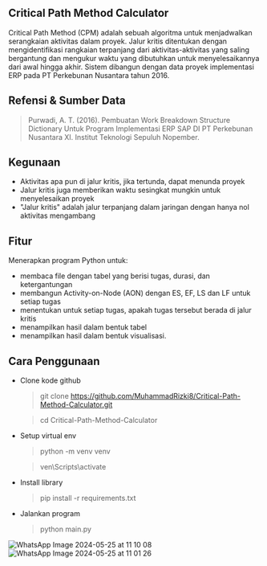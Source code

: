 Critical Path Method Calculator
---------------------------------
Critical Path Method (CPM) adalah sebuah algoritma untuk menjadwalkan serangkaian aktivitas dalam proyek. Jalur kritis ditentukan dengan mengidentifikasi rangkaian terpanjang dari aktivitas-aktivitas yang saling bergantung dan mengukur waktu yang dibutuhkan untuk menyelesaikannya dari awal hingga akhir. Sistem dibangun dengan data proyek implementasi ERP pada PT Perkebunan Nusantara tahun 2016.

Refensi & Sumber Data
--------------------
> Purwadi, A. T. (2016). Pembuatan Work Breakdown Structure Dictionary Untuk Program Implementasi ERP SAP DI PT Perkebunan Nusantara XI. Institut Teknologi Sepuluh Nopember.

Kegunaan
----------------------
- Aktivitas apa pun di jalur kritis, jika tertunda, dapat menunda proyek
- Jalur kritis juga memberikan waktu sesingkat mungkin untuk menyelesaikan proyek
- "Jalur kritis" adalah jalur terpanjang dalam jaringan dengan hanya nol aktivitas mengambang

Fitur
------------------------------
Menerapkan program Python untuk:
- membaca file dengan tabel yang berisi tugas, durasi, dan ketergantungan
- membangun Activity-on-Node (AON) dengan ES, EF, LS dan LF untuk setiap tugas
- menentukan untuk setiap tugas, apakah tugas tersebut berada di jalur kritis
- menampilkan hasil dalam bentuk tabel
- menampilkan hasil dalam bentuk visualisasi.

Cara Penggunaan
------------------------------
- Clone kode github
  > git clone https://github.com/MuhammadRizki8/Critical-Path-Method-Calculator.git
  
  > cd Critical-Path-Method-Calculator
- Setup virtual  env
  > python -m venv venv
  
  > ven\Scripts\activate
- Install library
  > pip install -r requirements.txt
- Jalankan program
  > python main.py

![WhatsApp Image 2024-05-25 at 11 10 08](https://github.com/MuhammadRizki8/Critical-Path-Method-Calculator/assets/100481579/f023adf9-96ff-47d9-9b72-3045989c4d7f)
![WhatsApp Image 2024-05-25 at 11 01 26](https://github.com/MuhammadRizki8/Critical-Path-Method-Calculator/assets/100481579/e1619b13-bbd9-4ea8-a2d6-0bcc09bb6374)

